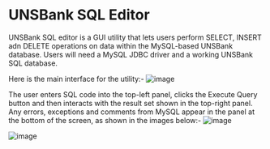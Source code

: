 <H1><B>UNSBank SQL Editor</B></H1>

UNSBank SQL editor is a GUI utility that lets users perform SELECT, INSERT adn DELETE operations on data within the MySQL-based UNSBank database. Users will need a MySQL JDBC driver and a working UNSBank SQL database. 

Here is the main interface for the utility:-
![image](https://github.com/user-attachments/assets/c2a01e50-e971-4872-aacf-a46a9eead437)

The user enters SQL code into the top-left panel, clicks the Execute Query button and then interacts with the result set shown in the top-right panel. Any errors, exceptions and comments from MySQL appear in the panel at the bottom of the screen, as shown in the images below:-
![image](https://github.com/user-attachments/assets/d6a5387f-7fd9-4e6d-8ebb-2af6e7f96d32)

![image](https://github.com/user-attachments/assets/11165e70-3470-4be3-b459-0efda6e4b83c)

